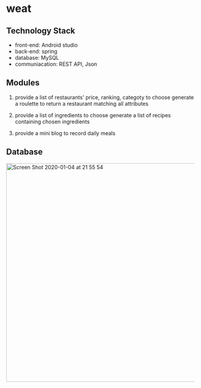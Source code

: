 # weat

## Technology Stack
* front-end: Android studio
* back-end: spring
* database: MySQL
* communiacation: REST API, Json

## Modules

1. provide a list of restaurants' price, ranking, categoty to choose
generate a roulette to return a restaurant matching all attributes

2. provide a list of ingredients to choose
generate a list of recipes containing chosen ingredients

3. provide a mini blog to record daily meals

## Database

<img width="585" alt="Screen Shot 2020-01-04 at 21 55 54" src="https://user-images.githubusercontent.com/43054004/71774454-06b11300-2f3d-11ea-9b7d-02e8b53aaade.png">


